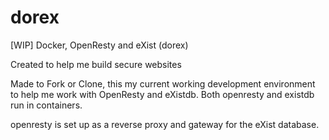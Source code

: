 # dorex

[WIP] Docker, OpenResty and eXist (dorex)
<!-- Value Proposition -->
Created to help me build secure websites

<!--Short Description -->
Made to Fork or Clone, this my current working development environment 
to help me work with OpenResty and eXistdb. 
Both openresty and existdb run in containers.

openresty is set up as a reverse proxy and gateway for the eXist database.




